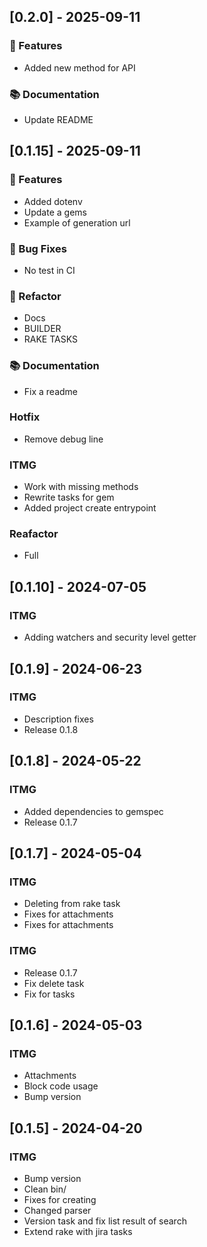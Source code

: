 ## [0.2.0] - 2025-09-11

### 🚀 Features

- Added new method for API

### 📚 Documentation

- Update README
## [0.1.15] - 2025-09-11

### 🚀 Features

- Added dotenv
- Update a gems
- Example of generation url

### 🐛 Bug Fixes

- No test in CI

### 🚜 Refactor

- Docs
- BUILDER
- RAKE TASKS

### 📚 Documentation

- Fix a readme

### Hotfix

- Remove debug line

### ITMG

- Work with missing methods
- Rewrite tasks for gem
- Added project create entrypoint

### Reafactor

- Full
## [0.1.10] - 2024-07-05

### ITMG

- Adding watchers and security level getter
## [0.1.9] - 2024-06-23

### ITMG

- Description fixes
- Release 0.1.8
## [0.1.8] - 2024-05-22

### ITMG

- Added dependencies to gemspec
- Release 0.1.7
## [0.1.7] - 2024-05-04

### ITMG

- Deleting from rake task
- Fixes for attachments
- Fixes for attachments

### ITMG

- Release 0.1.7
- Fix delete task
- Fix for tasks
## [0.1.6] - 2024-05-03

### ITMG

- Attachments
- Block code usage
- Bump version
## [0.1.5] - 2024-04-20

### ITMG

- Bump version
- Clean bin/
- Fixes for creating
- Changed parser
- Version task and fix list result of search
- Extend rake with jira tasks
